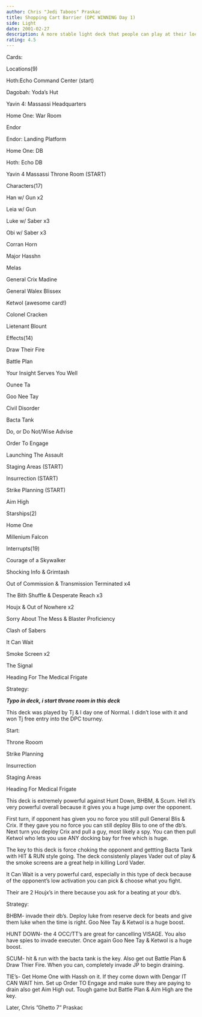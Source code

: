 ```yaml
---
author: Chris "Jedi Taboos" Praskac
title: Shopping Cart Barrier (DPC WINNING Day 1)
side: Light
date: 2001-02-27
description: A more stable light deck that people can play at their locals.
rating: 4.5
---
```

Cards: 

Locations(9) 
Hoth:Echo Command Center (start) 
Dagobah: Yoda&#8217;s Hut 
Yavin 4: Massassi Headquarters 
Home One: War Room 
Endor
Endor: Landing Platform
Home One: DB
Hoth: Echo DB
Yavin 4 Massassi Throne Room (START)

Characters(17) 
Han w/ Gun x2 
Leia w/ Gun 
Luke w/ Saber x3 
Obi w/ Saber x3 
Corran Horn 
Major Hasshn
Melas 
General Crix Madine
General Walex Blissex
Ketwol (awesome card!)
Colonel Cracken
Lietenant Blount

Effects(14) 
Draw Their Fire 
Battle Plan 
Your Insight Serves You Well 
Ounee Ta 
Goo Nee Tay 
Civil Disorder 
Bacta Tank 
Do, or Do Not/Wise Advise
Order To Engage
Launching The Assault
Staging Areas (START)
Insurrection (START)
Strike Planning (START)
Aim High

Starships(2)
Home One
Millenium Falcon

Interrupts(19) 
Courage of a Skywalker 
Shocking Info & Grimtash
Out of Commission & Transmission Terminated x4 
The Bith Shuffle & Desperate Reach x3 
Houjx & Out of Nowhere x2
Sorry About The Mess & Blaster Proficiency 
Clash of Sabers 
It Can Wait
Smoke Screen x2
The Signal
Heading For The Medical Frigate 

Strategy: 

***Typo in deck, i start throne room in this deck***

This deck was played by Tj & I day one of Normal.  I didn’t lose with it and won Tj free entry into the DPC tourney.

Start:

Throne Rooom
Strike Planning
Insurrection
Staging Areas
Heading For Medical Frigate

This deck is extremely powerful against Hunt Down, BHBM, & Scum.  Hell it’s very powerful overall because it gives you a huge jump over the opponent.  

First turn, if opponent has given you no force you still pull General Blis & Crix.  If they gave you no force you can still deploy Blis to one of the db’s.  Next turn you deploy Crix and pull a guy, most likely a spy.  You can then pull Ketwol who lets you use ANY docking bay for free which is huge.  

The key to this deck is force choking the opponent and gettting Bacta Tank with HIT & RUN style going.  The deck consistenly playes Vader out of play & the smoke screens are a great help in killing Lord Vader. 

It Can Wait is a very powerful card, especially in this type of deck because of the opponent’s low activation you can pick & choose what you fight.

Their are 2 Houjx’s in there because you ask for a beating at your db’s.

Strategy:

BHBM- invade their db’s.  Deploy luke from reserve deck for beats and give them luke when the time is right.  Goo Nee Tay & Ketwol is a huge boost.

HUNT DOWN- the 4 OCC/TT’s are great for cancelling VISAGE.  You also have spies to invade executer.  Once again Goo Nee Tay & Ketwol is a huge boost.

SCUM- hit & run with the bacta tank is the key.  Also get out Battle Plan & Draw Thier Fire.  When you can, completely invade JP to begin draining.  

TIE’s- Get Home One with Hassh on it.  If they come down with Dengar IT CAN WAIT him.  Set up Order TO Engage and make sure they are paying to drain also get Aim High out.  Tough game but Battle Plan & Aim High are the key.

Later, Chris ”Ghetto 7” Praskac  